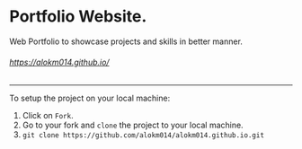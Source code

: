 # Portfolio Website.
Web Portfolio to showcase projects and skills in better manner. 

###### https://alokm014.github.io/

------------------------------------------------------------------
To setup the project on your local machine:

1. Click on `Fork`.
2. Go to your fork and `clone` the project to your local machine.
3. `git clone https://github.com/alokm014/alokm014.github.io.git`
